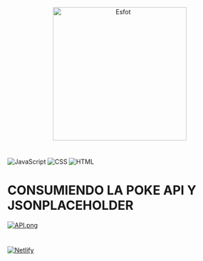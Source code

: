 <div>
<p align='center'>
<img src="https://esfot.epn.edu.ec/images/headers/logo_esfot_buho.png" alt="Esfot" width="300px">
</p>
</div>

#
![JavaScript](https://img.shields.io/badge/JavaScript-F7DF1E?style=for-the-badge&logo=javascript&logoColor=black)
![CSS](https://img.shields.io/badge/CSS-563D7C?style=for-the-badge&logo=css3&logoColor=white)
![HTML](https://img.shields.io/badge/HTML-239120?style=for-the-badge&logo=html5&logoColor=white)
#
# CONSUMIENDO LA POKE API Y JSONPLACEHOLDER

[![API.png](https://i.postimg.cc/nrt769j9/API.png)](https://postimg.cc/S2DJ9sGm)
#
[![Netlify](https://img.shields.io/badge/Netlify-00C7B7?style=for-the-badge&logo=netlify&logoColor=white)](https://pokenapi-jsonplaceholder.netlify.app/)
